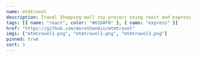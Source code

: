 ```yaml
---
name: mtmtravel
description: Travel Shopping-mall toy project using react and express
tags: [{ name: "react", color: "#61DAFB" }, { name: "express" }]
href: "https://github.com/morethanmin/mtmtravel"
imgs: ["mtmtravel1.png", "mtmtravel2.png", "mtmtravel3.png"]
pinned: true
sort: 5
---
```

